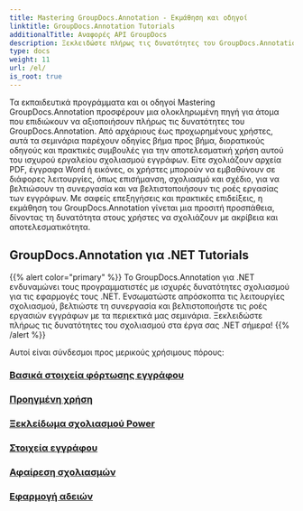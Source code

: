 ```yaml
---
title: Mastering GroupDocs.Annotation - Εκμάθηση και οδηγοί
linktitle: GroupDocs.Annotation Tutorials
additionalTitle: Αναφορές API GroupDocs
description: Ξεκλειδώστε πλήρως τις δυνατότητες του GroupDocs.Annotation με τα σεμινάρια μας. Βελτιώστε τη συνεργασία και βελτιστοποιήστε τις ροές εργασίας με περιεκτικούς οδηγούς και συμβουλές.
type: docs
weight: 11
url: /el/
is_root: true
---
```


Τα εκπαιδευτικά προγράμματα και οι οδηγοί Mastering GroupDocs.Annotation προσφέρουν μια ολοκληρωμένη πηγή για άτομα που επιδιώκουν να αξιοποιήσουν πλήρως τις δυνατότητες του GroupDocs.Annotation. Από αρχάριους έως προχωρημένους χρήστες, αυτά τα σεμινάρια παρέχουν οδηγίες βήμα προς βήμα, διορατικούς οδηγούς και πρακτικές συμβουλές για την αποτελεσματική χρήση αυτού του ισχυρού εργαλείου σχολιασμού εγγράφων. Είτε σχολιάζουν αρχεία PDF, έγγραφα Word ή εικόνες, οι χρήστες μπορούν να εμβαθύνουν σε διάφορες λειτουργίες, όπως επισήμανση, σχολιασμό και σχέδιο, για να βελτιώσουν τη συνεργασία και να βελτιστοποιήσουν τις ροές εργασίας των εγγράφων. Με σαφείς επεξηγήσεις και πρακτικές επιδείξεις, η εκμάθηση του GroupDocs.Annotation γίνεται μια προσιτή προσπάθεια, δίνοντας τη δυνατότητα στους χρήστες να σχολιάζουν με ακρίβεια και αποτελεσματικότητα.

## GroupDocs.Annotation για .NET Tutorials
{{% alert color="primary" %}}
Το GroupDocs.Annotation για .NET ενδυναμώνει τους προγραμματιστές με ισχυρές δυνατότητες σχολιασμού για τις εφαρμογές τους .NET. Ενσωματώστε απρόσκοπτα τις λειτουργίες σχολιασμού, βελτιώστε τη συνεργασία και βελτιστοποιήστε τις ροές εργασιών εγγράφων με τα περιεκτικά μας σεμινάρια. Ξεκλειδώστε πλήρως τις δυνατότητες του σχολιασμού στα έργα σας .NET σήμερα!
{{% /alert %}}

Αυτοί είναι σύνδεσμοι προς μερικούς χρήσιμους πόρους:
 
### [Βασικά στοιχεία φόρτωσης εγγράφου](./net/document-loading-essentials/)
### [Προηγμένη χρήση](./net/advanced-usage/)
### [Ξεκλείδωμα σχολιασμού Power](./net/unlocking-annotation-power/)
### [Στοιχεία εγγράφου](./net/document-components/)
### [Αφαίρεση σχολιασμών](./net/removing-annotations/)
### [Εφαρμογή αδειών](./net/applying-licenses/)


